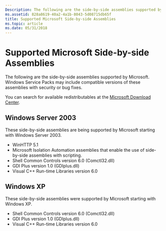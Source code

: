 ```yaml
---
Description: The following are the side-by-side assemblies supported by Microsoft. Windows Service Packs may include compatible versions of these assemblies with security or bug fixes.
ms.assetid: 828a8619-40a2-4a1b-8043-5d08715db65f
title: Supported Microsoft Side-by-side Assemblies
ms.topic: article
ms.date: 05/31/2018
---
```


# Supported Microsoft Side-by-side Assemblies

The following are the side-by-side assemblies supported by Microsoft. Windows Service Packs may include compatible versions of these assemblies with security or bug fixes.

You can search for available redistributables at the [Microsoft Download Center](https://www.microsoft.com/Downloads/).

## Windows Server 2003

These side-by-side assemblies are being supported by Microsoft starting with Windows Server 2003.

-   WinHTTP 5.1
-   Microsoft Isolation Automation assemblies that enable the use of side-by-side assemblies with scripting.
-   Shell Common Controls version 6.0 (Comctl32.dll)
-   GDI Plus version 1.0 (GDIplus.dll)
-   Visual C++ Run-time Libraries version 6.0

## Windows XP

These side-by-side assemblies were supported by Microsoft starting with Windows XP.

-   Shell Common Controls version 6.0 (Comctl32.dll)
-   GDI Plus version 1.0 (GDIplus.dll)
-   Visual C++ Run-time Libraries version 6.0

 

 



